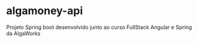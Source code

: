 # algamoney-api
Projeto Spring boot desenvolvido junto ao curso FullStack Angular e Spring da AlgaWorks
